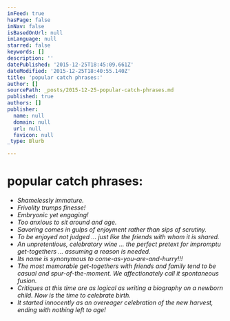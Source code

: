 ```yaml
---
inFeed: true
hasPage: false
inNav: false
isBasedOnUrl: null
inLanguage: null
starred: false
keywords: []
description: ''
datePublished: '2015-12-25T18:45:09.661Z'
dateModified: '2015-12-25T18:40:55.140Z'
title: 'popular catch phrases:'
author: []
sourcePath: _posts/2015-12-25-popular-catch-phrases.md
published: true
authors: []
publisher:
  name: null
  domain: null
  url: null
  favicon: null
_type: Blurb

---
```

# popular catch phrases:

* _Shamelessly immature._
* _Frivolity trumps finesse!_
* _Embryonic yet engaging!_
* _Too anxious to sit around and age._
* _Savoring comes in gulps of enjoyment rather than sips of scrutiny._
* _To be enjoyed not judged ... just like the friends with whom it is shared._
* _An unpretentious, celebratory wine ... the perfect pretext for impromptu get-togethers ... assuming a reason is needed._
* _Its name is synonymous to come-as-you-are-and-hurry!!!_
* _The most memorable get-togethers with friends and family tend to be casual and spur-of-the-moment.  We affectionately call it spontaneous fusion._
* _Critiques at this time are as logical as writing a biography on a newborn child. Now is the time to celebrate birth._
* _It started innocently as an overeager celebration of the new harvest, ending with nothing left to age!_